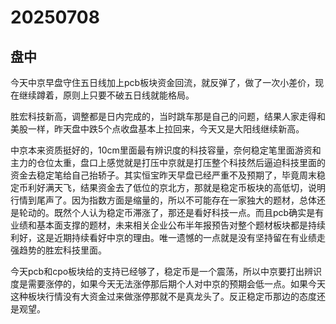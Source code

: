 # 20250708

## 盘中

今天中京早盘守住五日线加上pcb板块资金回流，就反弹了，做了一次小差价，现在继续蹲着，原则上只要不破五日线就能格局。

胜宏科技新高，调整都是日内完成的，当时跳车那是自己的问题，结果人家走得和美股一样，昨天盘中跌5个点收盘基本上拉回来，今天又是大阳线继续新高。

中京本来资质挺好的，10cm里面最有辨识度的科技容量，奈何稳定笔里面游资和主力的仓位太重，盘口上感觉就是打压中京就是打压整个科技然后逼迫科技里面的资金去稳定笔给自己抬轿子。其实恒宝昨天早盘已经严重不及预期了，毕竟周末稳定币利好满天飞，结果资金去了低位的京北方，那就是稳定币板块的高低切，说明行情到尾声了。因为指数方面是缩量的，所以不可能存在一家独大的题材，总体还是轮动的。既然个人认为稳定币滞涨了，那还是看好科技一点。而且pcb确实是有业绩和基本面支撑的题材，未来相关企业公布半年报预告对整个题材板块都是持续利好，这是近期持续看好中京的理由。唯一遗憾的一点就是没有坚持留在有业绩走强趋势的胜宏科技里面。

今天pcb和cpo板块给的支持已经够了，稳定币是一个震荡，所以中京要打出辨识度是需要涨停的，如果今天无法涨停那后期个人对中京的预期会低一点。如果今天这种板块行情没有大资金过来做涨停那就不是真龙头了。反正稳定币那边的态度还是观望。
